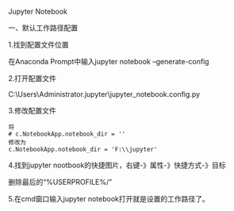 Jupyter Notebook

一、默认工作路径配置

1.找到配置文件位置

在Anaconda Prompt中输入jupyter notebook –generate-config

2.打开配置文件

C:\Users\Administrator\.jupyter\jupyter_notebook.config.py

3.修改配置文件

```
将
# c.NotebookApp.notebook_dir = ''
修改为
c.NotebookApp.notebook_dir = 'F:\\jupyter'
```

4.找到jupyter nootbook的快捷图片，右键-》属性-》快捷方式-》目标

删除最后的“%USERPROFILE%/”

5.在cmd窗口输入jupyter notebook打开就是设置的工作路径了。